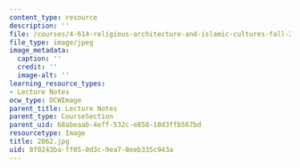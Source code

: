 ```yaml
---
content_type: resource
description: ''
file: /courses/4-614-religious-architecture-and-islamic-cultures-fall-2002/8f0243baff050d3c9ea78eeb335c943a_2062.jpg
file_type: image/jpeg
image_metadata:
  caption: ''
  credit: ''
  image-alt: ''
learning_resource_types:
- Lecture Notes
ocw_type: OCWImage
parent_title: Lecture Notes
parent_type: CourseSection
parent_uid: 68abeaab-4eff-532c-e858-18d3ffb567bd
resourcetype: Image
title: 2062.jpg
uid: 8f0243ba-ff05-0d3c-9ea7-8eeb335c943a
---
```


